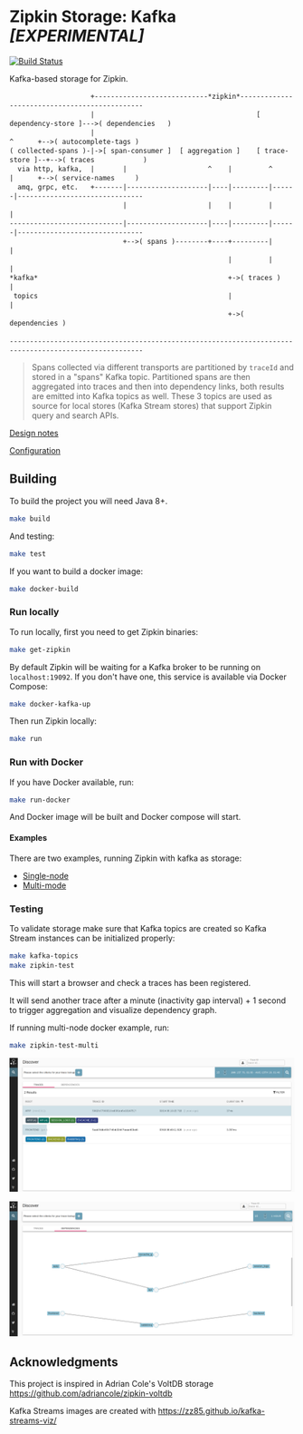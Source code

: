 # Zipkin Storage: Kafka *[EXPERIMENTAL]*

[![Build Status](https://www.travis-ci.org/jeqo/zipkin-storage-kafka.svg?branch=master)](https://www.travis-ci.org/jeqo/zipkin-storage-kafka)

Kafka-based storage for Zipkin.

```
                    +----------------------------*zipkin*----------------------------------------------
                    |                                        [ dependency-store ]--->( dependencies   )
                    |                                                  ^      +-->( autocomplete-tags )
( collected-spans )-|->[ span-consumer ]  [ aggregation ]    [ trace-store ]--+-->( traces            )
  via http, kafka,  |       |                    ^    |         ^      |      +-->( service-names     )
  amq, grpc, etc.   +-------|--------------------|----|---------|------|-------------------------------
                            |                    |    |         |      |
----------------------------|--------------------|----|---------|------|-------------------------------
                            +-->( spans )--------+----+---------|      |
                                                      |         |      |
*kafka*                                               +->( traces )    |
 topics                                               |                |
                                                      +->( dependencies )
                                                         
-------------------------------------------------------------------------------------------------------

```

> Spans collected via different transports are partitioned by `traceId` and stored in a "spans" Kafka topic.
Partitioned spans are then aggregated into traces and then into dependency links, both 
results are emitted into Kafka topics as well.
These 3 topics are used as source for local stores (Kafka Stream stores) that support Zipkin query and search APIs.

[Design notes](DESIGN.md)

[Configuration](autoconfigure/README.md)

## Building

To build the project you will need Java 8+.

```bash
make build
```

And testing:

```bash
make test
```

If you want to build a docker image:

```bash
make docker-build
```

### Run locally

To run locally, first you need to get Zipkin binaries:

```bash
make get-zipkin
```

By default Zipkin will be waiting for a Kafka broker to be running on `localhost:19092`. If you don't have one, 
this service is available via Docker Compose:

```bash
make docker-kafka-up
```

Then run Zipkin locally:

```bash
make run
```

### Run with Docker

If you have Docker available, run:

```bash
make run-docker 
```

And Docker image will be built and Docker compose will start.

#### Examples

There are two examples, running Zipkin with kafka as storage:

+ [Single-node](docker-compose.yml)
+ [Multi-mode](docker-compose-distributed.yml)

### Testing

To validate storage make sure that Kafka topics are created so Kafka Stream instances can be 
initialized properly:

```bash
make kafka-topics
make zipkin-test
```

This will start a browser and check a traces has been registered.

It will send another trace after a minute (inactivity gap interval) + 1 second to trigger
aggregation and visualize dependency graph.

If running multi-node docker example, run:

```bash
make zipkin-test-multi
```

![traces](docs/traces.png)

![dependencies](docs/dependencies.png)

## Acknowledgments

This project is inspired in Adrian Cole's VoltDB storage <https://github.com/adriancole/zipkin-voltdb>

Kafka Streams images are created with <https://zz85.github.io/kafka-streams-viz/>